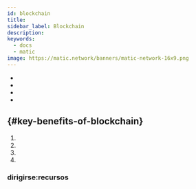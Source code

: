 ```yaml
---
id: blockchain
title:
sidebar_label: Blockchain
description:
keywords:
  - docs
  - matic
image: https://matic.network/banners/matic-network-16x9.png
---
```






-
-
-
-

##  {#key-benefits-of-blockchain}

1.

2.

3.

4.

### **dirigirse:recursos**


